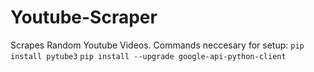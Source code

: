 # Youtube-Scraper
Scrapes Random Youtube Videos.
Commands neccesary for setup:
  ```pip install pytube3```
  ```pip install --upgrade google-api-python-client```
